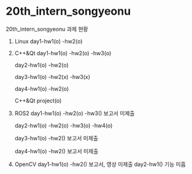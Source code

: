 # 20th_intern_songyeonu
20th_intern_songyeonu
과제 현황

1. Linux
   day1-hw1(o)
       -hw2(o)
   
2. C++&Qt
   day1-hw1(o)
       -hw2(o)
       -hw3(o)
   
   day2-hw1(o)
       -hw2(o)
   
   day3-hw1(o)
       -hw2(x)
       -hw3(x)
   
   day4-hw1(o)
       -hw2(o)
   
   C++&Qt project(o)
   
3. ROS2
   day1-hw1(o)
       -hw2(o)
       -hw3() 보고서 미제출
   
   day2-hw1(o)
       -hw2(o)
       -hw3(o)
       -hw4(o)
   
   day3-hw1(o)
       -hw2() 보고서 미제출
   
   day4-hw1(o)
       -hw2() 보고서 미제출
   
4. OpenCV
   day1-hw1(o)
       -hw2() 보고서, 영상 미제출
   day2-hw1() 기능 미흡
